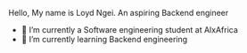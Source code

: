 Hello, My name is Loyd Ngei. An aspiring Backend engineer

- 🔭 I’m currently a Software engineering student at AlxAfrica
- 🌱 I’m currently learning Backend engineering

